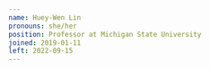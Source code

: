 ```yaml
---
name: Huey-Wen Lin
pronouns: she/her
position: Professor at Michigan State University
joined: 2019-01-11
left: 2022-09-15
---
```

